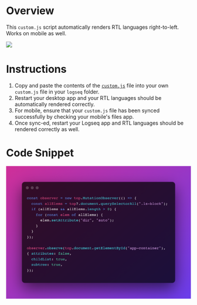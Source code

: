 # Overview

This `custom.js` script automatically renders RTL languages right-to-left. Works on mobile as well.

<img src="screenshots/demo.gif" width="350">

# Instructions

1. Copy and paste the contents of the [`custom.js`](https://github.com/hkgnp/logseq-rtlblocks-plugin/blob/main/custom.js) file into your own `custom.js` file in your `logseq` folder.
2. Restart your desktop app and your RTL languages should be automatically rendered correctly.
3. For mobile, ensure that your `custom.js` file has been synced successfully by checking your mobile's files app.
4. Once sync-ed, restart your Logseq app and RTL languages should be rendered correctly as well.

# Code Snippet

<img src="screenshots/snippet.png" width="800">
